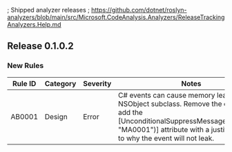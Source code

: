 ; Shipped analyzer releases
; https://github.com/dotnet/roslyn-analyzers/blob/main/src/Microsoft.CodeAnalysis.Analyzers/ReleaseTrackingAnalyzers.Help.md

## Release 0.1.0.2

### New Rules

Rule ID | Category | Severity | Notes
--------|----------|----------|-------
AB0001 | Design | Error | C# events can cause memory leaks in an NSObject subclass. Remove the event or add the [UnconditionalSuppressMessage("Memory", "MA0001")] attribute with a justification as to why the event will not leak.
